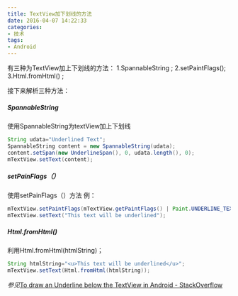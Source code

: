 ```yaml
---
title: TextView加下划线的方法
date: 2016-04-07 14:22:33
categories:
- 技术
tags:
- Android
---
```


有三种为TextView加上下划线的方法：
1.SpannableString ;
2.setPaintFlags();
3.Html.fromHtml() ;

<!--more-->

接下来解析三种方法：
#####  SpannableString
使用SpannableString为textView加上下划线
```Java
String udata="Underlined Text";
SpannableString content = new SpannableString(udata);
content.setSpan(new UnderlineSpan(), 0, udata.length(), 0);
mTextView.setText(content);
```

##### setPainFlags（）
使用setPainFlags（）方法
例：
```Java
mTextView.setPaintFlags(mTextView.getPaintFlags() | Paint.UNDERLINE_TEXT_FLAG);
mTextView.setText("This text will be underlined");
```

##### Html.fromHtml()
利用Html.fromHtml(htmlString)；

```Java
String htmlString="<u>This text will be underlined</u>";
mTextView.setText(Html.fromHtml(htmlString));
```

*参见*[To draw an Underline below the TextView in Android - StackOverflow](http://stackoverflow.com/questions/8033316/to-draw-an-underline-below-the-textview-in-android)